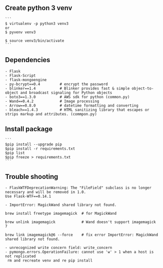 ## Create python 3 venv
    ```
    $ virtualenv -p python3 venv3
    or
    $ pyvenv venv3
    
    $ source venv3/bin/activate
    ```

 ## Dependencies
    - Flask
    - Flask-Script
    - flask-mongoengine
    - py-bcrypt==0.4         # encrypt the password
    - blinker==1.4           # Blinker provides fast & simple object-to-object and broadcast signaling for Python objects
    - boto3==1.3.0           # AWS sdk for python (common.py)
    - Wand==0.4.2            # Image processing  
    - Arrow==0.8.0           # datetime formatting and converting   
    - bleach==1.4.3          # HTML sanitizing library that escapes or strips markup and attributes. (commpon.py)

## Install package
    ```
    $pip install --upgrade pip
    $pip install -r requirements.txt
    $pip list
    $pip freeze > requirements.txt
    ```
    
    
    
 ## Trouble shooting
    - FlaskWTFDeprecationWarning: The "FileField" subclass is no longer necessary and will be removed in 1.0. 
    Use Flask-WTF==0.14.1
    
    - ImportError: MagickWand shared library not found.
    
    brew install freetype imagemagick  # for MagickWand
    
    brew unlink imagemagick            # Wand doesn't support imagemagick 7
    
    brew link imagemagick@6 --force    # fix error ImportError: MagickWand shared library not found.
    
    - unrecognized write concern field: write_concern
    - pymongo.errors.OperationFailure: cannot use 'w' > 1 when a host is not replicated
     rm and recreate venv and re pip install    